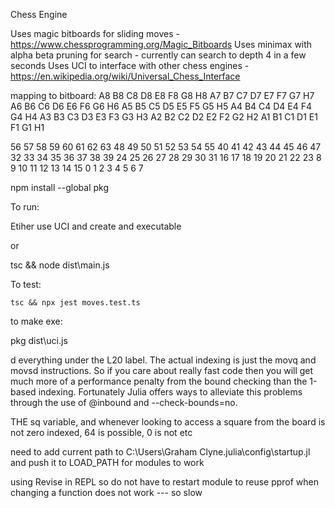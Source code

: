 Chess Engine

Uses magic bitboards for sliding moves - https://www.chessprogramming.org/Magic_Bitboards
Uses minimax with alpha beta pruning for search - currently can search to depth 4 in a few seconds
Uses UCI to interface with other chess engines - https://en.wikipedia.org/wiki/Universal_Chess_Interface

mapping to bitboard: 
A8 	B8 	C8 	D8 	E8 	F8 	G8 	H8
A7 	B7 	C7 	D7 	E7 	F7 	G7 	H7
A6 	B6 	C6 	D6 	E6 	F6 	G6 	H6
A5 	B5 	C5 	D5 	E5 	F5 	G5 	H5
A4 	B4 	C4 	D4 	E4 	F4 	G4 	H4
A3 	B3 	C3 	D3 	E3 	F3 	G3 	H3
A2 	B2 	C2 	D2 	E2 	F2 	G2 	H2
A1 	B1 	C1 	D1 	E1 	F1 	G1 	H1
	
56 	57 	58 	59 	60 	61 	62 	63
48 	49 	50 	51 	52 	53 	54 	55
40 	41 	42 	43 	44 	45 	46 	47
32 	33 	34 	35 	36 	37 	38 	39
24 	25 	26 	27 	28 	29 	30 	31
16 	17 	18 	19 	20 	21 	22 	23
8 	9 	10 	11 	12 	13 	14 	15
0 	1 	2 	3 	4 	5 	6 	7

npm install --global pkg



To run:

Etiher use UCI and create and executable

or

tsc && node dist\main.js

To test:

    tsc && npx jest moves.test.ts


to make exe:

pkg dist\uci.js




d everything under the L20 label. The actual indexing is just the movq and movsd instructions. So if you care about really fast code then you will get much more of a performance penalty from the bound checking than the 1-based indexing. Fortunately Julia offers ways to alleviate this problems through the use of @inbound and --check-bounds=no.


THE sq variable, and whenever looking to access a square from the board is not zero indexed, 64 is possible, 0 is not etc

need to add current path to C:\Users\Graham Clyne\.julia\config\startup.jl and push it to LOAD_PATH for modules to work

using Revise in REPL so do not have to restart module to reuse pprof when changing a function does not work --- so slow